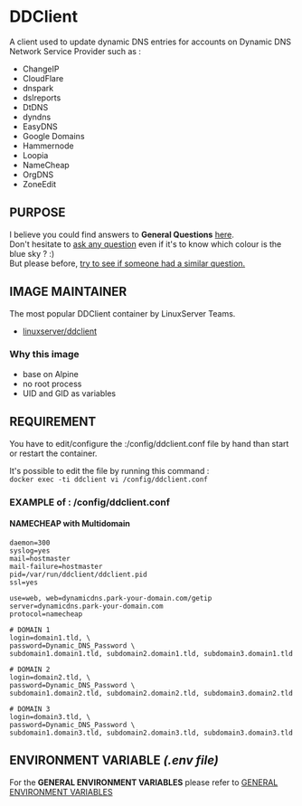 # DDClient
A client used to update dynamic DNS entries for accounts on Dynamic DNS Network Service Provider such as :  
- ChangeIP  
- CloudFlare  
- dnspark  
- dslreports  
- DtDNS  
- dyndns  
- EasyDNS  
- Google Domains
- Hammernode  
- Loopia  
- NameCheap  
- OrgDNS  
- ZoneEdit  

## PURPOSE
I believe you could find answers to **General Questions** <a href="../../master/README.md" title="" target="_blank">here</a>.  
Don't hesitate to <a href="https://github.com/jodumont/docker/issues/new" title="Ask a question by submitting an issue on github." target="_blank">ask any question</a> even if it's to know which colour is the blue sky ? :)  
But please before, <a href="https://github.com/jodumont/docker/issues?utf8=%E2%9C%93&q=is%3Aissue" title="Please look for a similar question through all the issues before opening a new one." target="_blank">try to see if someone had a similar question.</a>

## IMAGE MAINTAINER
The most popular DDClient container by LinuxServer Teams.
- <a href="https://hub.docker.com/r/linuxserver/ddclient/" title="DDClient a client used to update dynamic DNS entries for accounts on Dynamic DNS Network Service Provider." target="_blank">linuxserver/ddclient</a>

### Why this image
- base on Alpine  
- no root process  
- UID and GID as variables  

## REQUIREMENT
You have to edit/configure the :/config/ddclient.conf file by hand than start or restart the container.  

It's possible to edit the file by running this command :  
`docker exec -ti ddclient vi /config/ddclient.conf`

### EXAMPLE of : /config/ddclient.conf
#### NAMECHEAP with Multidomain
```
daemon=300
syslog=yes
mail=hostmaster
mail-failure=hostmaster
pid=/var/run/ddclient/ddclient.pid
ssl=yes

use=web, web=dynamicdns.park-your-domain.com/getip
server=dynamicdns.park-your-domain.com
protocol=namecheap

# DOMAIN 1
login=domain1.tld, \
password=Dynamic_DNS_Password \
subdomain1.domain1.tld, subdomain2.domain1.tld, subdomain3.domain1.tld

# DOMAIN 2
login=domain2.tld, \
password=Dynamic_DNS_Password \
subdomain1.domain2.tld, subdomain2.domain2.tld, subdomain3.domain2.tld

# DOMAIN 3
login=domain3.tld, \
password=Dynamic_DNS_Password \
subdomain1.domain3.tld, subdomain2.domain3.tld, subdomain3.domain3.tld
```

## ENVIRONMENT VARIABLE *(.env file)*  

For the **GENERAL ENVIRONMENT VARIABLES** please refer to <a href="../ENV.md" title="GENERAL ENVIRONMENT VARIABLES" target="">GENERAL ENVIRONMENT VARIABLES</a> 
